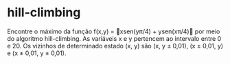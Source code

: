 # hill-climbing

 Encontre o máximo da função f(x,y) = xsen(yπ/4) + ysen(xπ/4) por meio do
algoritmo hill-climbing. As variáveis x e y pertencem ao intervalo entre 0 e 20. Os
vizinhos de determinado estado (x, y) são (x, y ± 0,01), (x ± 0,01, y) e (x ± 0,01, y ±
0,01). 
